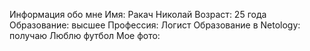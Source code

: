 Информация обо мне
Имя: Ракач Николай
Возраст: 25 года
Образование: высшее
Профессия: Логист
Образование в Netology: получаю
Люблю футбол
Мое фото:
